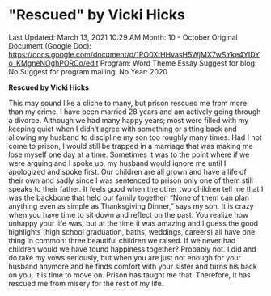 # "Rescued" by Vicki Hicks

Last Updated: March 13, 2021 10:29 AM
Month: 10 - October
Original Document (Google Doc): https://docs.google.com/document/d/1PO0XtHHvasH5WjMX7wSYke4YIDYo_KMgneNOghPORCo/edit
Program: Word Theme Essay
Suggest for blog: No
Suggest for program mailing: No
Year: 2020

**Rescued by Vicki Hicks**

This may sound like a cliche to many, but prison rescued me from more than my crime. I have been married 28 years and am actively going through a divorce. Although we had many happy years; most were filled with my keeping quiet when I didn’t agree with something or sitting back and allowing my husband to discipline my son too roughly many times. Had I not come to prison, I would still be trapped in a marriage that was making me lose myself one day at a time. Sometimes it was to the point where if we were arguing and I spoke up, my husband would ignore me until I apologized and spoke first. Our children are all grown and have a life of their own and sadly since I was sentenced to prison only one of them still speaks to their father. It feels good when the other two children tell me that I was the backbone that held our family together. “None of them can plan anything even as simple as Thanksgiving Dinner,” says my son. It is crazy when you have time to sit down and reflect on the past. You realize how unhappy your life was, but at the time it was amazing and I guess the good highlights (high school graduation, baths, weddings, careers) all have one thing in common: three beautiful children we raised. If we never had children would we have found happiness together? Probably not. I did and do take my vows seriously, but when you are just not enough for your husband anymore and he finds comfort with your sister and turns his back on you, it is time to move on. Prison has taught me that. Therefore, it has rescued me from misery for the rest of my life.